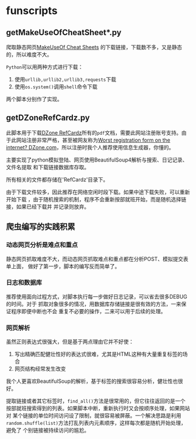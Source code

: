 funscripts
==========

## getMakeUseOfCheatSheet*.py

爬取静态网页[MakeUseOf Cheat Sheets](http://www.makeuseof.com/pages/downloads)
的下载链接，下载数不多，又是静态的，所以难度不大。

`Python`可以用两种方式进行下载：

1. 使用`urllib,urllib2,urllib3,requests`下载
2. 使用`os.system()`调用`shell`命令下载

两个脚本分别作了实现。
## getDZoneRefCardz.py

此脚本用于下载[DZone RefCardz](http://refcardz.dzone.com/)所有的`pdf`文档，需要此网站注册账号支持。由于此网站注册非常严格，甚至被网友称为[Worst registration form on the internet? DZone.com](http://scott.blomqui.st/2012/07/worst-registration-form-on-the-internet-dzone-com/)，所以注册时我个人推荐使用信息生成器，你懂的。

主要实现了python模拟登陆、网页使用BeautifulSoup4解析与搜索、日记记录、文件名提取
和下载链接数据库存取。

所有相关的文件都存储在'RefCardz'目录下。

由于下载文件较多，因此推荐在网络空闲时段下载。如果中途下载失败，可以重新开始下载
，由于随机搜索的机制，程序不会重新按部就班开始，而是随机选择链接，如果已经下载并
并记录则放弃。


## 爬虫编写的实践积累

### 动态网页分析是难点和重点

静态网页抓取难度不大，而动态网页抓取难点和重点都在分析POST、模拟提交表单上面，
做好了第一步，脚本的编写反而简单了。

### 日志和数据库

推荐使用面向过程方式，对脚本执行每一步做好日志记录，可以省去很多DEBUG的时间。对于
抓取对象很多的情况，用数据库存储链接是很有效的方法，一来保证程序即便中断也不会
重复不必要的操作，二来可以用于后续的处理。

### 网页解析

虽然正则表达式很强大，但是基于两点理由它并不好使：

1. 写出精确匹配健壮性好的表达式很难，尤其是HTML这种有大量重复标签的场合
2. 网页结构经常发生改变

我个人更喜欢BeautifulSoup的解析，基于标签的搜索很容易分析，健壮性也很好。

提取链接或者其它标签时，`find_all()`方法是很常用的，但它往往返回的是一个
按部就班搜索得到的列表。如果脚本中断，重新执行时又会按顺序处理，如果网站对
某个链接的单位时间访问设了限制，就很容易被屏蔽。一个解决思路是利用
`random.shuffle(list)`方法打乱列表内元素顺序，这样每次都是随机开始处理，避免了
个别链接被持续访问的尴尬。
